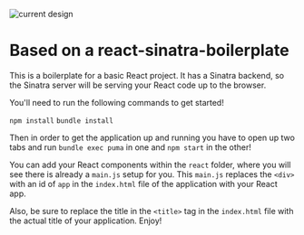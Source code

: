![current design](https://user-images.githubusercontent.com/3657707/32664167-b5d29ac0-c630-11e7-8333-a6003ea9d22a.png)

# Based on a react-sinatra-boilerplate 
This is a boilerplate for a basic React project. It has a Sinatra backend, so
the Sinatra server will be serving your React code up to the browser.

You'll need to run the following commands to get started!

`npm install`
`bundle install`

Then in order to get the application up and running you have to open up two
tabs and run `bundle exec puma` in one and `npm start` in the other!

You can add your React components within the `react` folder, where you will see
there is already a `main.js` setup for you. This `main.js` replaces the `<div>`
with an id of `app` in the `index.html` file of the application with your React
app.

Also, be sure to replace the title in the `<title>` tag in the `index.html` file
with the actual title of your application. Enjoy!
